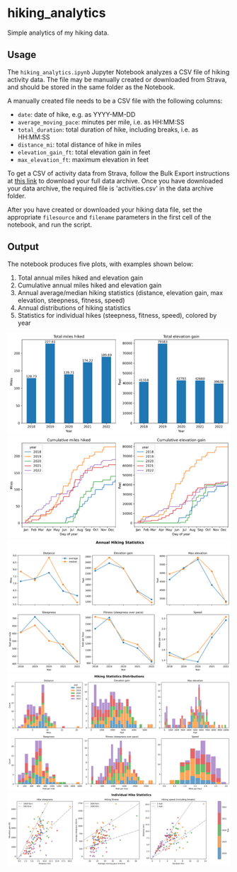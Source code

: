 # hiking_analytics
Simple analytics of my hiking data.

## Usage
The `hiking_analytics.ipynb` Jupyter Notebook analyzes a CSV file of hiking activity data. The file may be manually created or downloaded from Strava, and should be stored in the same folder as the Notebook.

A manually created file needs to be a CSV file with the following columns:
- `date`: date of hike, e.g. as YYYY-MM-DD
- `average_moving_pace`: minutes per mile, i.e. as HH:MM:SS
- `total_duration`: total duration of hike, including breaks, i.e. as HH:MM:SS
- `distance_mi`: total distance of hike in miles
- `elevation_gain_ft`: total elevation gain in feet
- `max_elevation_ft`: maximum elevation in feet

To get a CSV of activity data from Strava, follow the Bulk Export instructions at [this link](https://support.strava.com/hc/en-us/articles/216918437-Exporting-your-Data-and-Bulk-Export) to download your full data archive. Once you have downloaded your data archive, the required file is 'activities.csv' in the data archive folder.

After you have created or downloaded your hiking data file, set the appropriate `filesource` and `filename` parameters in the first cell of the notebook, and run the script.

## Output
The notebook produces five plots, with examples shown below:
1. Total annual miles hiked and elevation gain
2. Cumulative annual miles hiked and elevation gain
3. Annual average/median hiking statistics (distance, elevation gain, max elevation, steepness, fitness, speed)
4. Annual distributions of hiking statistics
5. Statistics for individual hikes (steepness, fitness, speed), colored by year

![Total annual miles hiked and elevation gain](total_annual_distance_elevation.png)
![Cumulative annual miles hiked and elevation gain](cumulative_annual_distance_elevation.png)
![Annual average/median hiking statistics](annual_stats.png)
![Annual distributions of hiking statistics](stats_distribution.png)
![Individual hike statistics](individual_hike_stats.png)
